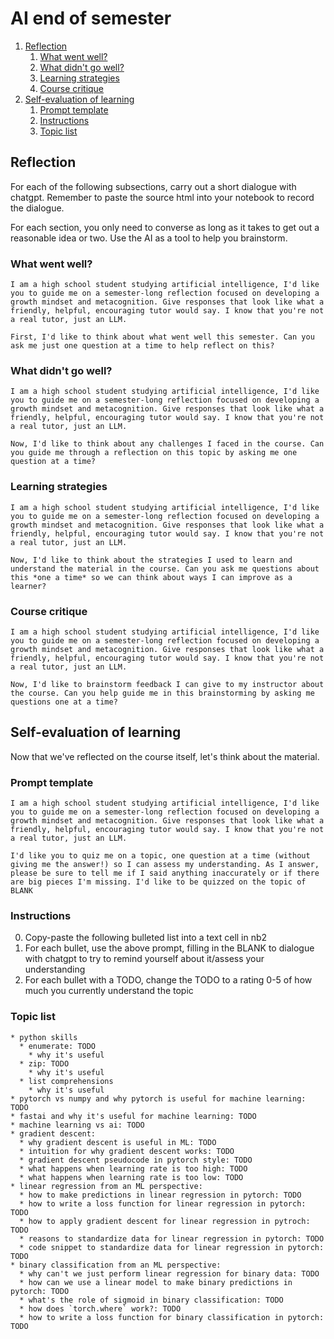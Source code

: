 # AI end of semester
1. [Reflection](#reflection)
   1. [What went well?](#what-went-well)
   2. [What didn't go well?](#what-didnt-go-well)
   3. [Learning strategies](#learning-strategies)
   4. [Course critique](#course-critique)
2. [Self-evaluation of learning](#self-evaluation-of-learning)
   1. [Prompt template](#prompt-template)
   2. [Instructions](#instructions)
   3. [Topic list](#topic-list)


## Reflection
For each of the following subsections, carry out a short dialogue with chatgpt. Remember to paste the source html into your notebook to record the dialogue. 

For each section, you only need to converse as long as it takes to get out a reasonable idea or two. Use the AI as a tool to help you brainstorm.

### What went well?
```
I am a high school student studying artificial intelligence, I'd like you to guide me on a semester-long reflection focused on developing a growth mindset and metacognition. Give responses that look like what a friendly, helpful, encouraging tutor would say. I know that you're not a real tutor, just an LLM.

First, I'd like to think about what went well this semester. Can you ask me just one question at a time to help reflect on this? 
```

### What didn't go well?

```
I am a high school student studying artificial intelligence, I'd like you to guide me on a semester-long reflection focused on developing a growth mindset and metacognition. Give responses that look like what a friendly, helpful, encouraging tutor would say. I know that you're not a real tutor, just an LLM.

Now, I'd like to think about any challenges I faced in the course. Can you guide me through a reflection on this topic by asking me one question at a time?
```

### Learning strategies
```
I am a high school student studying artificial intelligence, I'd like you to guide me on a semester-long reflection focused on developing a growth mindset and metacognition. Give responses that look like what a friendly, helpful, encouraging tutor would say. I know that you're not a real tutor, just an LLM.

Now, I'd like to think about the strategies I used to learn and understand the material in the course. Can you ask me questions about this *one a time* so we can think about ways I can improve as a learner?
```

### Course critique
```
I am a high school student studying artificial intelligence, I'd like you to guide me on a semester-long reflection focused on developing a growth mindset and metacognition. Give responses that look like what a friendly, helpful, encouraging tutor would say. I know that you're not a real tutor, just an LLM.

Now, I'd like to brainstorm feedback I can give to my instructor about the course. Can you help guide me in this brainstorming by asking me questions one at a time?
```

## Self-evaluation of learning

Now that we've reflected on the course itself, let's think about the material.

### Prompt template
```
I am a high school student studying artificial intelligence, I'd like you to guide me on a semester-long reflection focused on developing a growth mindset and metacognition. Give responses that look like what a friendly, helpful, encouraging tutor would say. I know that you're not a real tutor, just an LLM.

I'd like you to quiz me on a topic, one question at a time (without giving me the answer!) so I can assess my understanding. As I answer, please be sure to tell me if I said anything inaccurately or if there are big pieces I'm missing. I'd like to be quizzed on the topic of BLANK
```




### Instructions
0. Copy-paste the following bulleted list into a text cell in nb2
1. For each bullet, use the above prompt, filling in the BLANK to dialogue with chatgpt to try to remind yourself about it/assess your understanding
2. For each bullet with a TODO, change the TODO to a rating 0-5 of how much you currently understand the topic


### Topic list
```
* python skills
  * enumerate: TODO
    * why it's useful
  * zip: TODO
    * why it's useful
  * list comprehensions
    * why it's useful
* pytorch vs numpy and why pytorch is useful for machine learning: TODO
* fastai and why it's useful for machine learning: TODO
* machine learning vs ai: TODO
* gradient descent: 
  * why gradient descent is useful in ML: TODO
  * intuition for why gradient descent works: TODO
  * gradient descent pseudocode in pytorch style: TODO
  * what happens when learning rate is too high: TODO
  * what happens when learning rate is too low: TODO
* linear regression from an ML perspective:
  * how to make predictions in linear regression in pytorch: TODO
  * how to write a loss function for linear regression in pytorch: TODO
  * how to apply gradient descent for linear regression in pytroch: TODO
  * reasons to standardize data for linear regression in pytorch: TODO
  * code snippet to standardize data for linear regression in pytorch: TODO
* binary classification from an ML perspective:
  * why can't we just perform linear regression for binary data: TODO
  * how can we use a linear model to make binary predictions in pytorch: TODO
  * what's the role of sigmoid in binary classification: TODO
  * how does `torch.where` work?: TODO
  * how to write a loss function for binary classification in pytorch: TODO
```
  




